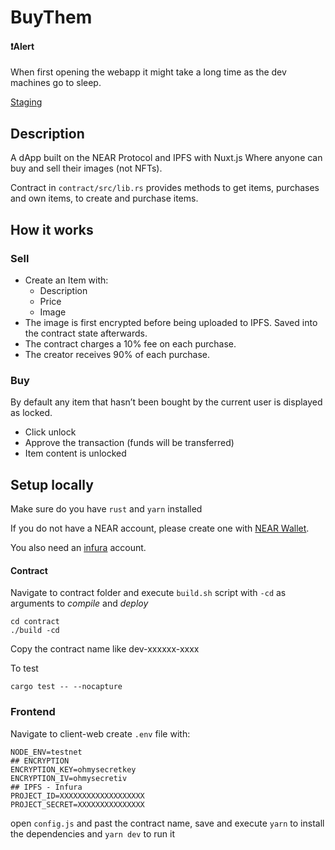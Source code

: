 # BuyThem

#### ❗️Alert
When first opening the webapp it might take a long time as the dev machines go to sleep.

[Staging](https://buythem.onrender.com)

## Description

A dApp built on the NEAR Protocol and IPFS with Nuxt.js
Where anyone can buy and sell their images (not NFTs).

Contract in `contract/src/lib.rs` provides methods to get items, purchases and own items, to create and purchase items.

## How it works
### Sell
- Create an Item with:
  - Description
  - Price
  - Image
- The image is first encrypted before being uploaded to IPFS. Saved into the contract state afterwards.
- The contract charges a 10% fee on each purchase.
- The creator receives 90% of each purchase.
### Buy
By default any item that hasn’t been bought by the current user is displayed as locked.
- Click unlock
- Approve the transaction (funds will be transferred)
- Item content is unlocked

## Setup locally
Make sure do you have `rust` and `yarn` installed

If you do not have a NEAR account, please create one with [NEAR Wallet](https://wallet.testnet.near.org).

You also need an [infura](https://infura.io/) account.
#### Contract
Navigate to contract folder and execute `build.sh` script with `-cd` as arguments to *compile* and *deploy*
```
cd contract
./build -cd
```
Copy the contract name like dev-xxxxxx-xxxx

To test
```
cargo test -- --nocapture
```
### Frontend
Navigate to client-web create `.env` file with:
```
NODE_ENV=testnet
## ENCRYPTION
ENCRYPTION_KEY=ohmysecretkey
ENCRYPTION_IV=ohmysecretiv
## IPFS - Infura
PROJECT_ID=XXXXXXXXXXXXXXXXXXX
PROJECT_SECRET=XXXXXXXXXXXXXXX
```
open ``config.js`` and past the contract name, save and execute `yarn` to install the dependencies and `yarn dev` to run it

